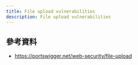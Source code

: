 ```yaml
---
title: File upload vulnerabilities
description: File upload vulnerabilities
---
```


## 參考資料

- https://portswigger.net/web-security/file-upload
